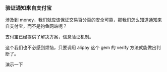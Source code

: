 ### 验证通知来自支付宝

涉及到 money，我们就应该保证交易百分百的安全可靠，那我们怎么知道通知来自支付宝，而不是钓鱼网站呢？

支付宝已经提供了解决方案，信息验证机制。

这个我们也不必感到烦恼，只要调用 alipay 这个 gem 的 verify 方法就能做出判断了。

演示一下
